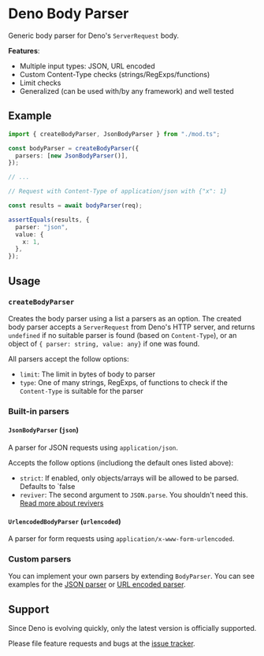 # Deno Body Parser

Generic body parser for Deno's `ServerRequest` body.

**Features**:

- Multiple input types: JSON, URL encoded
- Custom Content-Type checks (strings/RegExps/functions)
- Limit checks
- Generalized (can be used with/by any framework) and well tested

## Example

```ts
import { createBodyParser, JsonBodyParser } from "./mod.ts";

const bodyParser = createBodyParser({
  parsers: [new JsonBodyParser()],
});

// ...

// Request with Content-Type of application/json with {"x": 1}

const results = await bodyParser(req);

assertEquals(results, {
  parser: "json",
  value: {
    x: 1,
  },
});
```

## Usage

### `createBodyParser`

Creates the body parser using a list a parsers as an option.
The created body parser accepts a `ServerRequest` from Deno's HTTP server, and returns `undefined`
if no suitable parser is found (based on `Content-Type`), or an object of `{ parser: string, value: any}`
if one was found.

All parsers accept the follow options:

- `limit`: The limit in bytes of body to parser
- `type`: One of many strings, RegExps, of functions to check if the `Content-Type` is suitable for the parser

### Built-in parsers

#### `JsonBodyParser` (`json`)

A parser for JSON requests using `application/json`.

Accepts the follow options (includiong the default ones listed above):

- `strict`: If enabled, only objects/arrays will be allowed to be parsed. Defaults to `false
- `reviver`: The second argument to `JSON.parse`. You shouldn't need this. [Read more about revivers](https://developer.mozilla.org/en-US/docs/Web/JavaScript/Reference/Global_Objects/JSON/parse)

#### `UrlencodedBodyParser` (`urlencoded`)

A parser for form requests using `application/x-www-form-urlencoded`.

### Custom parsers

You can implement your own parsers by extending `BodyParser`. You can see examples for the [JSON parser](./src/jsonParser.ts) or [URL encoded parser](./src/urlencodedParser.ts).

## Support

Since Deno is evolving quickly, only the latest version is officially supported.

Please file feature requests and bugs at the [issue tracker](https://github.com/Cretezy/deno_body_parser/issues).
